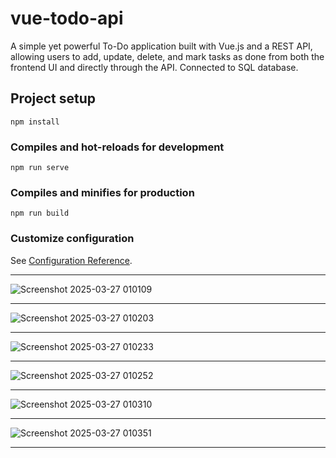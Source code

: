 # vue-todo-api

A simple yet powerful To-Do application built with Vue.js and a REST API, allowing users to add, update, delete, and mark tasks as done from both the frontend UI and directly through the API. Connected to SQL database.

## Project setup
```
npm install
```

### Compiles and hot-reloads for development
```
npm run serve
```

### Compiles and minifies for production
```
npm run build
```

### Customize configuration
See [Configuration Reference](https://cli.vuejs.org/config/).<hr />
![Screenshot 2025-03-27 010109](https://github.com/user-attachments/assets/00ea01ec-058d-485e-b666-f48bbfd70a24)<hr />
![Screenshot 2025-03-27 010203](https://github.com/user-attachments/assets/3436b1ed-0343-4ade-a276-cf78879b0667)<hr />
![Screenshot 2025-03-27 010233](https://github.com/user-attachments/assets/b58a0a0f-5e07-4b47-a30c-7d8ca8c5f086)<hr />
![Screenshot 2025-03-27 010252](https://github.com/user-attachments/assets/527159f6-24cb-4e14-a269-4e20ca7323f3)<hr />
![Screenshot 2025-03-27 010310](https://github.com/user-attachments/assets/dfb64722-1e48-4756-964d-c16f402af008)<hr />
![Screenshot 2025-03-27 010351](https://github.com/user-attachments/assets/d2d9cc12-644d-4b2d-8965-bc9375ccd409)<hr />
